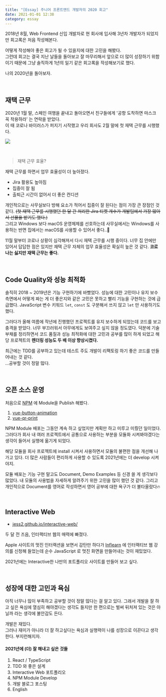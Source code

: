 ```yaml
---
title: "[Essay] 주니어 프론트엔드 개발자의 2020 회고"
date: 2021-01-01 12:38
category: essay
---
```


2018년 8월, Web Frontend 신입 개발자로 현 회사에 입사해 3년차 개발자가 되었지만 회고록은 처음 작성해본다.

어떻게 작성해야 좋은 회고가 될 수 있을지에 대한 고민을 해봤다.  
그런데 회고는 결국 지난 날들을 돌아보고 잘 마무리해서 앞으로 더 많이 성장하기 위함이기 때문에 그냥 솔직하게 1년의 일기 같은 회고록을 작성해보기로 했다.

나의 2020년을 돌아보자.

<br>

## 재택 근무
2020년 1월 말, 스페인 여행을 끝내고 돌아오면서 친구들에게 '공항 도착하면 마스크 꼭 착용하라' 는 연락을 받았다.  
이 때 코로나 바이러스가 퍼지기 시작했고 우리 회사도 2월 말에 첫 재택 근무를 시행했다.

![](./images/home.jpeg)

<br>

> 재택 근무 효율?

재택 근무를 하면서 업무 효율성이 더 높아졌다.
- Jira 활용도 높아짐
- 집중이 잘 됨
- 출퇴근 시간이 없어서 더 좋은 컨디션

개인적으로는 사무실보다 방해 요소가 적어서 집중이 잘 된다는 점이 가장 큰 장점인 것 같다. ~~(첫 재택 근무를 시행했던 한 달 간 처리한 Jira 티켓 개수가 개발팀에서 가장 많아서 선물을 받기도 했다.)~~  
그리고 Windows 보다 macOS 운영체제를 선호하는데 사무실에서는 Windows를 사용하는 반면 집에서는 macOS를 사용할 수 있어서 좋다..🍎  

11월 말부터 코로나 상황이 심각해져서 다시 재택 근무를 시행 중이다. 너무 집 안에만 있어서 답답한 점은 있지만 재택 근무 자체의 업무 효율성은 확실히 높은 것 같다. **코로나는 싫지만 재택 근무는 좋다.**

<br>

## Code Quality와 성능 최적화
솔직히 2018 ~ 2019년은 기능 구현하기에 바빴었다. 성능에 대한 고민이나 유지 보수 측면에서 어떻게 짜는 게 더 좋은지와 같은 고민은 못하고 빨리 기능을 구현하는 것에 급급했다.
JavaScript 변수 키워드 `let`, `const` 도 구분해서 쓰지 않고 `let` 만 사용하기도 했다.  

그러다가 올해 여름에 작년에 진행했던 프로젝트를 유지 보수하게 되었는데 코드를 보고 충격을 받았다. 너무 부끄러워서 아무에게도 보여주고 싶지 않을 정도였다.
덕분에 기술 부채를 정리하면서 코드 품질과 성능 최적화에 대한 고민과 공부를 많이 하게 되었고 해당 프로젝트의 **렌더링 성능도 두 배 이상 향상시켰다.**

최근에는 TDD를 공부하고 있는데 테스트 주도 개발이 리팩토링 하기 좋은 코드를 만들어내는 것 같다.  
...공부할 것이 정말 많다.

<br>

## 오픈 소스 운영
처음으로 [NPM](https://www.npmjs.com/) 에 Module을 Publish 해봤다.

1. [vue-button-animation](https://www.npmjs.com/package/vue-button-animation)
2. [vue-qr-print](https://www.npmjs.com/package/vue-qr-print)

NPM Module 배포는 그동안 계속 하고 싶었지만 계획만 하고 미루고 미뤘던 일이었다.  
그러다가 회사 내 여러 프로젝트에서 공통으로 사용하는 부분을 모듈화 시켜봐야겠다는 생각이 들어서 실행에 옮기게 되었다.  

해당 모듈을 회사 프로젝트에 install 시켜서 사용하면서 모듈의 불편한 점을 개선해 나가고 있다. 더 많은 사람들이 편리하게 사용할 수 있도록 2021년에는 더 develop 시켜야지.

모듈 배포는 기능 구현 말고도 Document, Demo Examples 등 신경 쓸 게 생각보다 많았다. 내 모듈의 사용법을 자세하게 알려주기 위한 고민을 많이 했던 것 같다.
그리고 개인적으로 Document를 영어로 작성하면서 영어 공부에 대한 욕구가 더 불타올랐다🔥  

<br>

## Interactive Web

- [jess2.github.io/interactive-web/](jess2.github.io/interactive-web/)

두 달 전 즈음, 인터랙티브 웹의 매력에 빠졌다.  

Apple 사이트의 멋진 인터랙션을 보면서 감탄만 하다가 [Inflearn](https://www.inflearn.com/) 에 인터랙티브 웹 강의를 신청해 들었는데 순수 JavaScript 로 멋진 화면을 만들어내는 것이 재밌었다.

2021년에는 Interactive한 나만의 포트폴리오 사이트를 만들어 보고 싶다.

<br>

## 성장에 대한 고민과 욕심
아직 너무나 많이 부족하고 공부할 것이 정말 많다는 걸 알고 있다. 그래서 개발을 잘 하고 싶은 욕심에 열심히 해야겠다는 생각도 들지만 한 편으로는 벌써 뒤처져 있는 것은 아닐까 라는 생각에 불안감도 든다.

개발은 재밌다.  
그러나 재미가 아니라 더 잘 하고싶다는 욕심과 실행력이 나를 성장으로 이끈다고 생각한다. 부지런해지자.

#### 2021년에 (더) 잘 해내고 싶은 것들
1. React / TypeScript
2. TDD 와 좋은 설계
3. Interactive Web 포트폴리오
4. NPM Module Develop
5. 개발 블로그 포스팅
6. English







 